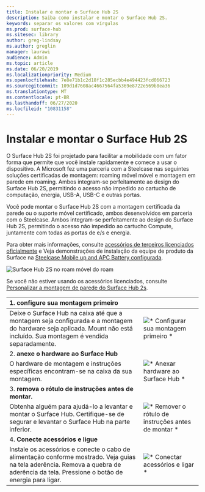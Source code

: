 ```yaml
---
title: Instalar e montar o Surface Hub 2S
description: Saiba como instalar e montar o Surface Hub 2S.
keywords: separar os valores com vírgulas
ms.prod: surface-hub
ms.sitesec: library
author: greg-lindsay
ms.author: greglin
manager: laurawi
audience: Admin
ms.topic: article
ms.date: 06/20/2019
ms.localizationpriority: Medium
ms.openlocfilehash: 7e8e71b1c2d18f1c285ecbb4e494423fcd066723
ms.sourcegitcommit: 109d1d7608ac4667564fa5369e8722e569b8ea36
ms.translationtype: MT
ms.contentlocale: pt-BR
ms.lasthandoff: 06/27/2020
ms.locfileid: "10831158"
---
```

# Instalar e montar o Surface Hub 2S

O Surface Hub 2S foi projetado para facilitar a mobilidade com um fator forma que permite que você instale rapidamente e comece a usar o dispositivo. A Microsoft fez uma parceria com a Steelcase nas seguintes soluções certificadas de montagem: roaming móvel móvel e montagem em parede em roaming. Ambos integram-se perfeitamente ao design do Surface Hub 2S, permitindo o acesso não impedido ao cartucho de computação, energia, USB-A, USB-C e outras portas.

Você pode montar o Surface Hub 2S com a montagem certificada da parede ou o suporte móvel certificado, ambos desenvolvidos em parceria com o Steelcase. Ambos integram-se perfeitamente ao design do Surface Hub 2S, permitindo o acesso não impedido ao cartucho Compute, juntamente com todas as portas de e/s e energia. 

Para obter mais informações, consulte [acessórios de terceiros licenciados oficialmente](http://licensedhardware.azurewebsites.net/surface) e Veja demonstrações de instalação da equipe de produto da Surface na [Steelcase Mobile up and APC Battery configurada](https://youtu.be/VTzdu4Skpkg).

 ![Surface Hub 2S no roam móvel do roam](images/sh2-mobile-stand.png)<br>

Se você não estiver usando os acessórios licenciados, consulte [Personalizar a montagem de parede do Surface Hub 2s](surface-hub-2s-custom-install.md).

| 1. **configure sua montagem primeiro** | |
|:------ |:-------- |
| Deixe o Surface Hub na caixa até que a montagem seja configurada e a montagem do hardware seja aplicada. Mount não está incluído. Sua montagem é vendida separadamente. | ![* Configurar sua montagem primeiro *](images/sh2-setup-1.png) <br> |
| 2. **anexe o hardware ao Surface Hub** | |
| O hardware de montagem e instruções específicas encontram-se na caixa da sua montagem. | ![* Anexar hardware ao Surface Hub *](images/sh2-setup-2.png) <br> |
| 3. **remova o rótulo de instruções antes de montar.** | |
| Obtenha alguém para ajudá-lo a levantar e montar o Surface Hub. Certifique-se de segurar e levantar o Surface Hub na parte inferior. | ![* Remover o rótulo de instruções antes de montar *](images/sh2-setup-3.png) <br> |
| 4. **Conecte acessórios e ligue** | |
| Instale os acessórios e conecte o cabo de alimentação conforme mostrado. Veja guias na tela aderência. Remova a quebra de aderência da tela. Pressione o botão de energia para ligar. | ![* Conectar acessórios e ligar *](images/sh2-setup-4.png) <br> |
